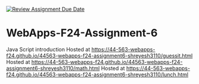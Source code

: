 [![Review Assignment Due Date](https://classroom.github.com/assets/deadline-readme-button-22041afd0340ce965d47ae6ef1cefeee28c7c493a6346c4f15d667ab976d596c.svg)](https://classroom.github.com/a/cCoVexb_)
# WebApps-F24-Assignment-6
Java Script introduction
Hosted at https://44-563-webapps-f24.github.io/44563-webapps-f24-assignment6-shreyesh3110/guessit.html
Hosted at https://44-563-webapps-f24.github.io/44563-webapps-f24-assignment6-shreyesh3110/math.html
Hosted at https://44-563-webapps-f24.github.io/44563-webapps-f24-assignment6-shreyesh3110/lunch.html
